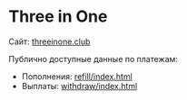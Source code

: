 Three in One
============
Сайт: [threeinone.club](https://www.threeinone.club/)

Публично доступные данные по платежам:
* Пополнения: [refill/index.html](https://cdn.rawgit.com/kamikadzedead/threeinone.club/952c19c109022ecf53acd377bfdd27ab201a14c1/refill/)
* Выплаты: [withdraw/index.html](https://raw.githubusercontent.com/kamikadzedead/threeinone.club/952c19c109022ecf53acd377bfdd27ab201a14c1/withdraw/index.html)
